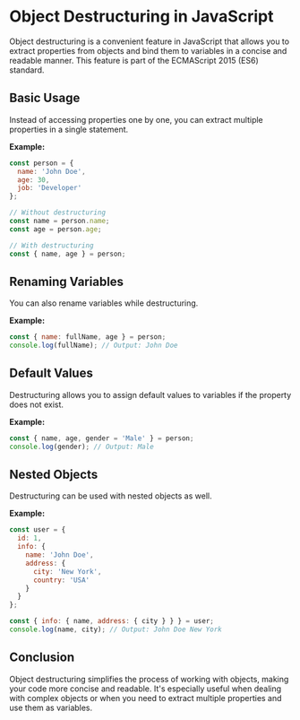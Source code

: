 
# Object Destructuring in JavaScript

Object destructuring is a convenient feature in JavaScript that allows you to extract properties from objects and bind them to variables in a concise and readable manner. This feature is part of the ECMAScript 2015 (ES6) standard.

## Basic Usage

Instead of accessing properties one by one, you can extract multiple properties in a single statement.

**Example:**
```javascript
const person = {
  name: 'John Doe',
  age: 30,
  job: 'Developer'
};

// Without destructuring
const name = person.name;
const age = person.age;

// With destructuring
const { name, age } = person;
```

## Renaming Variables

You can also rename variables while destructuring.

**Example:**
```javascript
const { name: fullName, age } = person;
console.log(fullName); // Output: John Doe
```

## Default Values

Destructuring allows you to assign default values to variables if the property does not exist.

**Example:**
```javascript
const { name, age, gender = 'Male' } = person;
console.log(gender); // Output: Male
```

## Nested Objects

Destructuring can be used with nested objects as well.

**Example:**
```javascript
const user = {
  id: 1,
  info: {
    name: 'John Doe',
    address: {
      city: 'New York',
      country: 'USA'
    }
  }
};

const { info: { name, address: { city } } } = user;
console.log(name, city); // Output: John Doe New York
```

## Conclusion

Object destructuring simplifies the process of working with objects, making your code more concise and readable. It's especially useful when dealing with complex objects or when you need to extract multiple properties and use them as variables.
